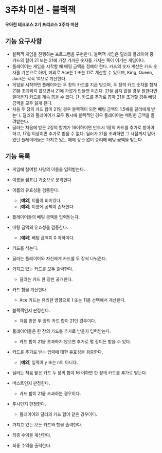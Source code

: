 # 3주차 미션 - 블랙잭
**우아한 테크코스 2기 프리코스 3주차 미션**

## 기능 요구사항
* 블랙잭 게임을 진행하는 프로그램을 구현한다. 블랙잭 게임은 딜러와 플레이어 중 카드의 합이 21 또는 21에 가장 가까운 숫자를 가지는 쪽이 이기는 게임이다.
* 플레이어는 게임을 시작할 때 베팅 금액을 정해야 한다. 카드의 숫자 계산은 카드 숫자를 기본으로 하며, 예외로 Ace는 1 또는 11로 계산할 수 있으며, King, Queen, Jack은 각각 10으로 계산한다.
* 게임을 시작하면 플레이어는 두 장의 카드를 지급 받으며, 두 장의 카드 숫자를 합쳐 21을 초과하지 않으면서 21에 가깝게 만들면 이긴다. 21을 넘지 않을 경우 원한다면 얼마든지 카드를 계속 뽑을 수 있다. 단, 카드를 추가로 뽑아 21을 초과할 경우 베팅 금액을 모두 잃게 된다.
* 처음 두 장의 카드 합이 21일 경우 블랙잭이 되면 베팅 금액의 1.5배를 딜러에게 받는다. 딜러와 플레이어가 모두 동시에 블랙잭인 경우 플레이어는 베팅한 금액을 돌려받는다.
* 딜러는 처음에 받은 2장의 합계가 16이하이면 반드시 1장의 카드를 추가로 받아야 하고, 17점 이상이면 추가로 받을 수 없다. 딜러가 21을 초과하면 그 시점까지 남아 있던 플레이어들은 가지고 있는 패에 상관 없이 승리해 베팅 금액을 받는다.

## 기능 목록
* 게임에 참여할 사람의 이름을 입력받는다.
* 이름을 쉼표(,) 기준으로 분리한다.
* 이름의 유효성을 검증한다.
    - [**예외**] 이름이 비어있다.
    - [**예외**] 이름에 공백이 존재한다.

* 플레이어들의 베팅 금액을 입력받는다.
* 베팅 금액의 유효성을 검증한다.
    - [**예외**] 베팅 금액이 0 이하이다.

* 카드를 섞는다.

* 딜러는 플레이어와 자신에게 카드를 두 장씩 나눠준다.

* 가지고 있는 카드를 모두 출력한다.
    - 딜러는 카드 한 장만 공개한다.

* 카드 합을 계산한다.
    - Ace 카드는 유리한 방향으로 1 또는 11을 선택해서 계산한다.

* 블랙잭인지 판정한다.
    - 처음 받은 두 장의 카드 합이 21인 경우이다.

* 플레이어들은 한 장의 카드를 추가로 받을지 입력받는다.
    - 카드 합이 21을 초과하지 않으면 추가로 몇 장이든 받을 수 있다.
* 카드를 추가로 받는 입력에 대한 유효성을 검증한다.
    - [**예외**] 입력이 y 또는 n이 아니다.

* 딜러는 처음 받은 카드 두 장의 합이 16 이하면 한 장의 카드를 추가로 받는다.

* 버스트인지 판정한다.
    - 카드 합이 21을 초과하는 경우이다.

* 푸시인지 판정한다.
    - 플레이어와 딜러의 카드 합이 같은 경우이다.

* 가지고 있는 모든 카드와 합을 출력한다.

* 최종 수익을 계산한다.

* 최종 수익을 출력한다.
